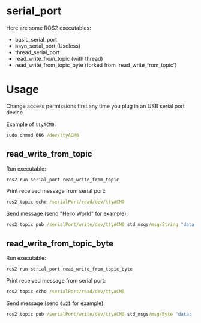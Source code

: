 # serial_port

Here are some ROS2 executables:
- basic_serial_port
- asyn_serial_port (Useless)
- thread_serial_port
- read_write_from_topic (with thread)
- read_write_from_topic_byte (forked from 'read_write_from_topic')

# Usage

Change access permissions first any time you plug in an USB serial port device.

Example of `ttyACM0`:
```cmd
sudo chmod 666 /dev/ttyACM0
```

## read_write_from_topic

Run executable:
```cmd
ros2 run serial_port read_write_from_topic 
```

Print received message from serial port:
```cmd
ros2 topic echo /serialPort/read/dev/ttyACM0 
```

Send message (send "Hello World" for example):
```cmd
ros2 topic pub /serialPort/write/dev/ttyACM0 std_msgs/msg/String "data: Hello Woeld"
```

## read_write_from_topic_byte

Run executable:
```cmd
ros2 run serial_port read_write_from_topic_byte
```

Print received message from serial port:
```cmd
ros2 topic echo /serialPort/read/dev/ttyACM0 
```

Send message (send `0x21` for example):
```cmd
ros2 topic pub /serialPort/write/dev/ttyACM0 std_msgs/msg/Byte "data: [0x21]"
```
